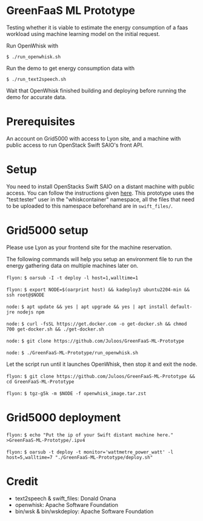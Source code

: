 # GreenFaaS ML Prototype
Testing whether it is viable to estimate the energy consumption of a faas workload using machine learning model on the initial request.

Run OpenWhisk with

    $ ./run_openwhisk.sh

Run the demo to get energy consumption data with

    $ ./run_text2speech.sh

Wait that OpenWhisk finished building and deploying before running the demo for accurate data.


# Prerequisites

An account on Grid5000 with access to Lyon site, and a machine with public access to run OpenStack Swift SAIO's front API.


# Setup
You need to install OpenStacks Swift SAIO on a distant machine with public access. You can follow the instructions given [here](https://docs.openstack.org/swift/latest/development_saio.html). This prototype uses the "test:tester" user in the "whiskcontainer" namespace, all the files that need to be uploaded to this namespace beforehand are in `swift_files/`.


# Grid5000 setup
Please use Lyon as your frontend site for the machine reservation.

The following commands will help you setup an environment file to run the energy gathering data on multiple machines later on.

`flyon:` `$ oarsub -I -t deploy -l host=1,walltime=1`

`flyon:` `$ export NODE=$(oarprint host) && kadeploy3 ubuntu2204-min && ssh root@$NODE`

`node:` `$ apt update && yes | apt upgrade && yes | apt install default-jre nodejs npm`

`node:` `$ curl -fsSL https://get.docker.com -o get-docker.sh && chmod 700 get-docker.sh && ./get-docker.sh`

`node:` `$ git clone https://github.com/Juloos/GreenFaaS-ML-Prototype`

`node:` `$ ./GreenFaaS-ML-Prototype/run_openwhisk.sh`

Let the script run until it launches OpenWhisk, then stop it and exit the node.

`flyon:` `$ git clone https://github.com/Juloos/GreenFaaS-ML-Prototype && cd GreenFaaS-ML-Prototype`

`flyon:` `$ tgz-g5k -m $NODE -f openwhisk_image.tar.zst`


# Grid5000 deployment

`flyon:` `$ echo "Put the ip of your Swift distant machine here." >GreenFaaS-ML-Prototype/.ipv4`

`flyon:` `$ oarsub -t deploy -t monitor='wattmetre_power_watt' -l host=5,walltime=7 "./GreenFaaS-ML-Prototype/deploy.sh"`


# Credit
- text2speech & swift_files: Donald Onana
- openwhisk: Apache Software Foundation
- bin/wsk & bin/wskdeploy: Apache Software Foundation 
